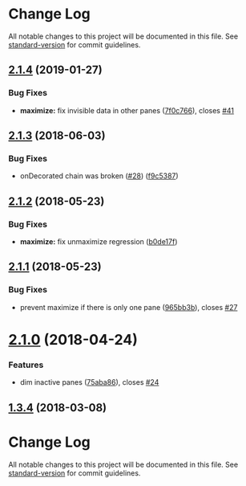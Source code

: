 # Change Log

All notable changes to this project will be documented in this file. See [standard-version](https://github.com/conventional-changelog/standard-version) for commit guidelines.

<a name="2.1.4"></a>
## [2.1.4](https://github.com/chabou/hyper-pane/compare/v2.1.3...v2.1.4) (2019-01-27)


### Bug Fixes

* **maximize:** fix invisible data in other panes ([7f0c766](https://github.com/chabou/hyper-pane/commit/7f0c766)), closes [#41](https://github.com/chabou/hyper-pane/issues/41)



<a name="2.1.3"></a>
## [2.1.3](https://github.com/chabou/hyper-pane/compare/v2.1.2...v2.1.3) (2018-06-03)


### Bug Fixes

* onDecorated chain was broken ([#28](https://github.com/chabou/hyper-pane/issues/28)) ([f9c5387](https://github.com/chabou/hyper-pane/commit/f9c5387))



<a name="2.1.2"></a>
## [2.1.2](https://github.com/chabou/hyper-pane/compare/v2.1.1...v2.1.2) (2018-05-23)


### Bug Fixes

* **maximize:** fix unmaximize regression ([b0de17f](https://github.com/chabou/hyper-pane/commit/b0de17f))



<a name="2.1.1"></a>
## [2.1.1](https://github.com/chabou/hyper-pane/compare/v2.1.0...v2.1.1) (2018-05-23)


### Bug Fixes

* prevent maximize if there is only one pane ([965bb3b](https://github.com/chabou/hyper-pane/commit/965bb3b)), closes [#27](https://github.com/chabou/hyper-pane/issues/27)



<a name="2.1.0"></a>
# [2.1.0](https://github.com/chabou/hyper-pane/compare/v2.0.0...v2.1.0) (2018-04-24)


### Features

* dim inactive panes ([75aba86](https://github.com/chabou/hyper-pane/commit/75aba86)), closes [#24](https://github.com/chabou/hyper-pane/issues/24)



<a name="1.3.4"></a>
## [1.3.4](https://github.com/chabou/hyper-pane/compare/v1.3.3...v1.3.4) (2018-03-08)



# Change Log

All notable changes to this project will be documented in this file. See [standard-version](https://github.com/conventional-changelog/standard-version) for commit guidelines.
